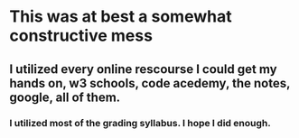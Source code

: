 # This was at best a somewhat constructive mess

## I utilized every online rescourse I could get my hands on, w3 schools, code acedemy, the notes, google, all of them.

### I utilized most of the grading syllabus. I hope I did enough.
